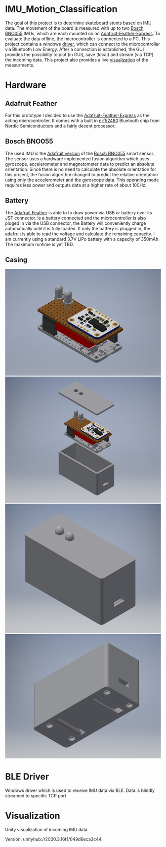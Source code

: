 # IMU_Motion_Classification

The goal of this project is to determine skateboard stunts based on IMU data. The movement of the board is measured with up to two [Bosch BNO055](#bosch_bno055) IMUs, which are each mounted on an [Adafruit-Feather-Express](#adafruit-feather). To evaluate the data offline, the microcontroller is connected to a PC. This project contains a windows [driver](#ble-driver), which can connect to the microcontroller via Bluetooth Low Energy. After a connection is established, the GUI provides the possibility to plot (in GUI), save (local) and stream (via TCP) the incoming data. This project also provides a live [visualization](#visualization) of the measurments.

# Hardware
## Adafruit Feather
For this prototype I decided to use the [Adafruit-Feather-Express](https://www.adafruit.com/product/4062) as the acting microcontroller. It comes with a built in [nrf52480](https://www.nordicsemi.com/Products/nRF52840) Bluetooth chip from Nordic Semiconductors and a fairly decent processor. 

## Bosch BNO055
The used IMU is the [Adafruit version](https://learn.adafruit.com/adafruit-bno055-absolute-orientation-sensor) of the [Bosch BNO055](https://www.bosch-sensortec.com/products/smart-sensors/bno055/) smart sensor. The sensor uses a hardware implemented fusion algorithm which uses gyroscope, accelerometer and magnetometer data to predict an absolute orientation. Since there is no need to calculate the absolute orientation for this project, the fusion algorithm changed to predict the relative orientation using only the accelerometer and the gyroscope data. This operating mode requires less power and outputs data at a higher rate of about 100Hz.

## Battery
The [Adafruit Feather](#adafruit-feather) is able to to draw power via USB or battery over its JST connector. Is a battery connected and the microcontroller is also pluged in via the USB connector, the Battery will conveniently charge automatically until it is fully loaded. If only the battery is plugged in, the adafruit is able to read the voltage and calculate the remaining capacity. I am currently using a standard 3.7V LiPo battery with a capacity of 350mAh. The maximum runtime is yet TBD. 

## Casing
<img src="https://github.com/EnnLier/IMU_Motion_Classification/blob/master/Casing/src/Sensor_bundle.png" alt="Stacked sensor bundle" width="600">

<img src="https://github.com/EnnLier/IMU_Motion_Classification/blob/master/Casing/src/Casing_open.png" alt="Sensorcasing" width="600">

<img src="https://github.com/EnnLier/IMU_Motion_Classification/blob/master/Casing/src/Casing_closed.png" alt="Assembled sensor and its casing"  width="600">

<img src="https://github.com/EnnLier/IMU_Motion_Classification/blob/master/Casing/src/Casing_bottom_below.png" alt="View from below"  width="600">


# BLE Driver
Windows driver which is used to receive IMU data via BLE. Data is blindly streamed to specific TCP port

# Visualization
Unity visualization of incoming IMU data

Version: unityhub://2020.3.16f1/049d6eca3c44
